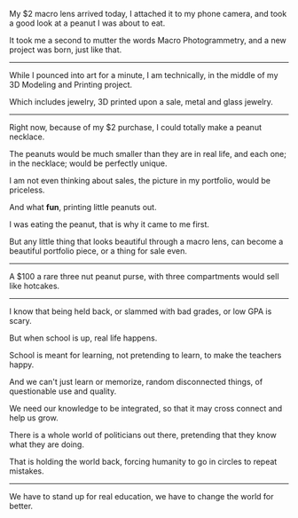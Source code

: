 My $2 macro lens arrived today, I attached it to my phone camera,
and took a good look at a peanut I was about to eat.

It took me a second to mutter the words Macro Photogrammetry,
and a new project was born, just like that.

---

While I pounced into art for a minute,
I am technically, in the middle of my 3D Modeling and Printing project.

Which includes jewelry, 3D printed upon a sale,
metal and glass jewelry.

---

Right now, because of my $2 purchase,
I could totally make a peanut necklace.

The peanuts would be much smaller than they are in real life,
and each one; in the necklace; would be perfectly unique.

I am not even thinking about sales,
the picture in my portfolio, would be priceless.

And what __fun__,
printing little peanuts out.

I was eating the peanut,
that is why it came to me first.

But any little thing that looks beautiful through a macro lens,
can become a beautiful portfolio piece, or a thing for sale even.

---

A $100 a rare three nut peanut purse,
with three compartments would sell like hotcakes.

---

I know that being held back,
or slammed with bad grades, or low GPA is scary.

But when school is up,
real life happens.

School is meant for learning,
not pretending to learn, to make the teachers happy.

And we can't just learn or memorize,
random disconnected things, of questionable use and quality.

We need our knowledge to be integrated,
so that it may cross connect and help us grow.

There is a whole world of politicians out there,
pretending that they know what they are doing.

That is holding the world back,
forcing humanity to go in circles to repeat mistakes.

---

We have to stand up for real education,
we have to change the world for better.
